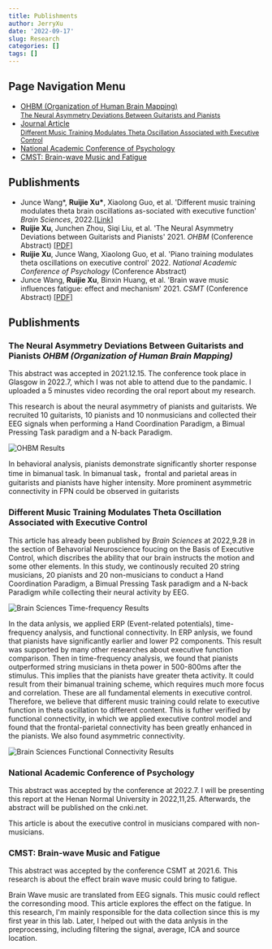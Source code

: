 ```yaml
---
title: Publishments
author: JerryXu
date: '2022-09-17'
slug: Research
categories: []
tags: []
---
```


<h2>Page Navigation Menu</h2>     
    <ul>
        <li><a href="#Ach1"> OHBM (Organization of Human Brain Mapping)<br><span style="font-size:90%">The Neural Asymmetry Deviations Between Guitarists and Pianists</span></a></li>
        <li><a href="#Ach2">Journal Article<br><span style="font-size:90%">Different Music Training Modulates Theta Oscillation Associated with Executive Control</span></a></li>
        <li><a href="#Ach3">National Academic Conference of Psychology</a></li>  
        <li> <a href="Ach4">CMST: Brain-wave Music and Fatigue</a></li>                    
    </ul>        

<h2>Publishments </h2>
<ul>
    <li>Junce Wang*,  <strong>Ruijie Xu*</strong>, Xiaolong Guo, et al. 'Different music training modulates theta brain oscillations as-sociated with executive function' <em>Brain Sciences</em>, 2022.<a href="https://www.mdpi.com/2076-3425/12/10/1304">[Link]</a> </li>
    <li> <strong>Ruijie Xu</strong>, Junchen Zhou, Siqi Liu, et al. 'The Neural Asymmetry Deviations between Guitarists and Pianists' 2021. <em>OHBM</em> (Conference Abstract) <a href="https://osf.io/emcb3">[PDF]</a> </li>
    <li> <strong>Ruijie Xu</strong>,  Junce Wang, Xiaolong Guo, et al. 'Piano training modulates theta oscillations on executive control' 2022. <em>National Academic Conference of Psychology</em> (Conference Abstract) </li>
    <li> Junce Wang,  <strong>Ruijie Xu</strong>, Binxin Huang, et al. 'Brain wave music influences fatigue: effect and mechanism' 2021. <em>CSMT</em> (Conference Abstract)  <a href=https://kns.cnki.net/kcms2/article/abstract?v=3uoqIhG8C44YLTlOAiTRKu87-SJxoEJu6LL9TJzd50nsj8_yaa04O-0yNM_dMwulEVVd4FV8sgIO0Np6Sntd9uni3mKp5qmu&uniplatform=NZKPT>[PDF]</a></li>      
</ul>
<h2 id="Achievement2">Publishments </h2>
<h3 id="Ach1">The Neural Asymmetry Deviations Between Guitarists and Pianists <em> OHBM (Organization of Human Brain Mapping)</em></h3>
<p>
This abstract was accepted in 2021.12.15. The conference took place in Glasgow in 2022.7, which I was not able to attend due to the pandamic. I uploaded a 5 minustes video recording the oral report about my research.</p>
<p>
This research is about the neural asymmetry of pianists and guitarists. We recruited 10 guitarists, 10 pianists and 10 nonmusicians and collected their EEG signals when performing a Hand Coordination Paradigm, a Bimual Pressing Task paradigm and a N-back Paradigm. 
</p>
<img src="/./about_files/OHBM.jpg" title="OHBM Results"/>
<p>
In behavioral analysis, pianists demonstrate significantly shorter response time in bimanual task. In bimanual task，frontal and parietal areas in guitarists and pianists have higher intensity. More prominent asymmetric connectivity in FPN could be observed in guitarists</p>

<h3 id="Ach2">Different Music Training Modulates Theta Oscillation Associated with Executive Control</h3>
<p>
This article has already been published by <em>Brain Sciences</em> at 2022,9.28 in the section of Behavorial Neuroscience foucing on the Basis of Executive Control, which discribes the ability that our brain instructs the motion and some other elements. In this study, we continously recuited 20 string musicians, 20 pianists and 20 non-musicians to conduct a Hand Coordination Paradigm, a Bimual Pressing Task paradigm and a N-back Paradigm while collecting their neural activity by EEG.  
</p>
<img src="/./about_files/B2.jpg" title="Brain Sciences Time-frequency Results"/>
<p>
In the data anlysis, we applied ERP (Event-related potentials), time-frequency analysis, and functional connectivity. In ERP anlysis, we found that pianists have significantly earlier and lower P2 components. This result was supported by many other researches about executive function comparison. Then in time-frequency analysis, we found that pianists outperformed string musicians in theta power in 500-800ms after the stimulus. This implies that the pianists have greater theta activity. It could result from their bimanual training scheme, which requires much more focus and correlation. These are all fundamental elements in executive control. Therefore, we believe that different music training could relate to executive function in theta oscillation to different content. This is futher verified by functional connectivity, in which we applied executive control model and found that the frontal-parietal connectivity has been greatly enhanced in the pianists. We also found asymmetric connectivity. 
</p>
<img src="/./about_files/B3.jpg" title="Brain Sciences Functional Connectivity Results"/>

<h3 id="Ach3">National Academic Conference of Psychology</h3>
<p>
This abstract was accepted by the conference at 2022.7. I will be presenting this report at the Henan Normal University in 2022,11,25. Afterwards, the abstract will be published on the cnki.net.
</p>
<p>
This article is about the executive control in musicians compared with non-musicians. 
</p>
<h3 id="Ach4">CMST: Brain-wave Music and Fatigue</h3>
<p>
This abstract was accepted by the conference CSMT at 2021.6. This research is about the effect brain wave music could bring to fatigue.
</p>
<p>
Brain Wave music are translated from EEG signals. This music could reflect the corresonding mood. This article explores the effect on the fatigue. In this research, I'm mainly responsible for the data collection since this is my first year in this lab. Later, I helped out with the data anlysis in the preprocessing, including filtering the signal, average, ICA and source location. 
</p>